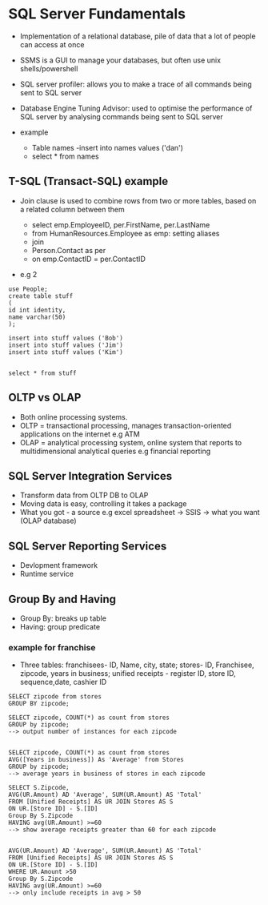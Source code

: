 # SQL Server Fundamentals

- Implementation of a relational database, pile of data that a lot of people can access at once 
- SSMS is a GUI to manage your databases, but often use unix shells/powershell
- SQL server profiler: allows you to make a trace of all commands being sent to SQL server
- Database Engine Tuning Advisor: used to optimise the performance of SQL server by analysing commands being sent to SQL server

- example
	- Table names
	-insert into names values ('dan') 
	- select * from names

## T-SQL (Transact-SQL) example
- Join clause is used to combine rows from two or more tables, based on a related column between them
	- select emp.EmployeeID, per.FirstName, per.LastName
	- from HumanResources.Employee as emp: setting aliases
	- join
	- Person.Contact as per
	- on emp.ContactID = per.ContactID

- e.g 2
```
use People;
create table stuff
(
id int identity,
name varchar(50)
);

insert into stuff values ('Bob')
insert into stuff values ('Jim')
insert into stuff values ('Kim')


select * from stuff
```

## OLTP vs OLAP
- Both online processing systems.
- OLTP = transactional processing, manages transaction-oriented applications on the internet e.g ATM
- OLAP = analytical processing system, online system that reports to multidimensional analytical queries e.g financial reporting

## SQL Server Integration Services
- Transform data from OLTP DB to OLAP
- Moving data is easy, controlling it takes a package
- What you got - a source e.g excel spreadsheet -> SSIS -> what you want (OLAP database)

## SQL Server Reporting Services
- Devlopment framework
- Runtime service

## Group By and Having
- Group By: breaks up table
- Having: group predicate

### example for franchise
- Three tables: franchisees- ID, Name, city, state; stores- ID, Franchisee, zipcode, years in business; unified receipts - register ID, store ID, sequence,date, cashier ID

```
SELECT zipcode from stores
GROUP BY zipcode;

SELECT zipcode, COUNT(*) as count from stores
GROUP by zipcode;
--> output number of instances for each zipcode


SELECT zipcode, COUNT(*) as count from stores
AVG([Years in business]) As 'Average' from Stores
GROUP by zipcode;
--> average years in business of stores in each zipcode

SELECT S.Zipcode,
AVG(UR.Amount) AD 'Average', SUM(UR.Amount) AS 'Total'
FROM [Unified Receipts] AS UR JOIN Stores AS S
ON UR.[Store ID] - S.[ID]
Group By S.Zipcode
HAVING avg(UR.Amount) >=60
--> show average receipts greater than 60 for each zipcode


AVG(UR.Amount) AD 'Average', SUM(UR.Amount) AS 'Total'
FROM [Unified Receipts] AS UR JOIN Stores AS S
ON UR.[Store ID] - S.[ID]
WHERE UR.Amount >50
Group By S.Zipcode
HAVING avg(UR.Amount) >=60
--> only include receipts in avg > 50
```